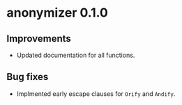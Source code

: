 # anonymizer 0.1.0

## Improvements

* Updated documentation for all functions.
  
## Bug fixes

* Implmented early escape clauses for `Orify` and `Andify`.

